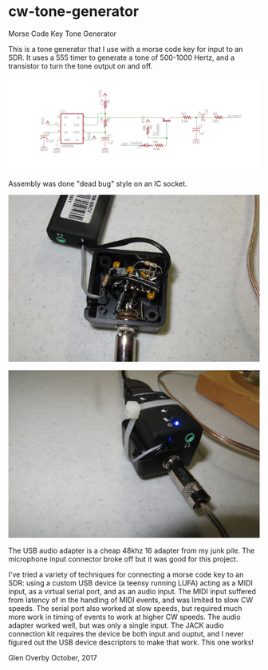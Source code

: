# cw-tone-generator
Morse Code Key Tone Generator

This is a tone generator that I use with a morse code key for input to an SDR.
It uses a 555 timer to generate a tone of 500-1000 Hertz, and a transistor
to turn the tone output on and off.

![Image of schematic](https://github.com/glenoverby/cw-tone-generator/raw/master/CW555.png)

Assembly was done "dead bug" style on an IC socket.

![Image of inside](https://raw.githubusercontent.com/glenoverby/cw-tone-generator/master/inside-half.jpg)

![Image of outside](https://raw.githubusercontent.com/glenoverby/cw-tone-generator/master/outside-half.jpg)

The USB audio adapter is a cheap 48khz 16 adapter from my junk pile.
The microphone input connector broke off but it was good for this project.
 

I've tried a variety of techniques for connecting a morse code key to
an SDR: using a custom USB device (a teensy running LUFA) acting as a
MIDI input, as a virtual serial port, and as an audio input.
The MIDI input suffered from latency of in the handling of MIDI events,
and was limited to slow CW speeds.
The serial port also worked at slow speeds, but required much more work
in timing of events to work at higher CW speeds.
The audio adapter worked well, but was only a single input.
The JACK audio connection kit requires the device be both input and ouptut,
and I never figured out the USB device descriptors to make that work.
This one works!

Glen Overby
October, 2017

